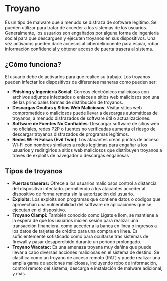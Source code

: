 # Troyano

Es un tipo de malware que a menudo se disfraza de software legitimo. Se pueden utilizar para tratar de acceder a los sistemas de los usuarios. Generalmente, los usuarios son engañados por alguna forma de ingeniería social para que descarguen y ejecuten troyanos en sus dispositivos. Una vez activados pueden darle accesos al ciberdelincuente para espiar, robar información confidencial y obtener acceso de puerta trasera al sistema.

## ¿Cómo funciona?
El usuario debe de activarlos para que realice su trabajo. Los troyanos pueden infectar los dispositivos de diferentes maneras como pueden ser:
- **Phishing y Ingeniería Social**: Correos electrónicos maliciosos con archivos adjuntos infectados o enlaces a sitios web maliciosos son una de las principales formas de distribución de troyanos.
- **Descargas Ocultas y Sitios Web Maliciosos**: Visitar sitios web comprometidos o maliciosos puede llevar a descargas automáticas de troyanos, a menudo disfrazados de software útil o actualizaciones.
- **Software de Fuentes No Confiables**: Descargar software de sitios web no oficiales, redes P2P o fuentes no verificadas aumenta el riesgo de descargar troyanos disfrazados de programas legítimos.
- **Redes Wi-Fi Falsas (Evil Twin)**: Los atacantes crean puntos de acceso Wi-Fi con nombres similares a redes legítimas para engañar a los usuarios y redirigirlos a sitios web maliciosos que distribuyen troyanos a través de exploits de navegador o descargas engañosas

## Tipos de troyanos
- **Puertas traseras:** Ofrece a los usuarios maliciosos control a distancia del dispositivo infectado. permitiendo a los atacantes acceder al dispositivo de forma remota sin la autorización del usuario.
- **Exploits:** Los exploits son programas que contiene datos o códigos que aprovechan una vulnerabilidad del software de aplicaciones que se ejecutan en el dispositivo.
- **Troyano Clampi:** También conocido como Ligats e llom, se mantiene a la espera de que los usuarios inicien sesión para realizar una transacción financiera, como acceder a la banca en línea o ingresos a los datos de tarjetas de crédito para una compra en línea. Es suficientemente sofisticado como para ocultarse tras sistemas de firewall y pasar desapercibido durante un período prolongado.
- **Troyano Wacatac:** Es una amenaza troyana muy dañina que puede llevar a cabo diversas acciones maliciosas en el sistema de destino. Se clasifica como un troyano de acceso remoto (RAT) y puede realizar una amplia gama de acciones maliciosas, incluyendo robo de información, control remoto del sistema, descarga e instalación de malware adicional, y más.
